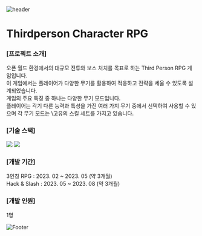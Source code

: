 ![header](https://capsule-render.vercel.app/api?type=waving&color=auto&height=200&section=header&text=LeeMinHak_Portfolio&fontSize=60)

# Thirdperson Character RPG

### [프로젝트 소개]
오픈 월드 환경에서의 대규모 전투와 보스 처치를 목표로 하는 Third Person RPG 게임입니다. \
이 게임에서는 플레이어가 다양한 무기를 활용하여 적응하고 전략을 세울 수 있도록 설계되었습니다.\
게임의 주요 특징 중 하나는 다양한 무기 모드입니다.\
플레이어는 각기 다른 능력과 특성을 가진 여러 가지 무기 중에서 선택하여 사용할 수 있으며 각 무기 모드는
\고유의 스킬 세트를 가지고 있습니다.

### [기술 스택]
<img src="https://img.shields.io/badge/Unreal Engine-000000?style=flat-square&logo=Unreal Engine&logoColor=white"/>  <img src="https://img.shields.io/badge/C++-00599C?style=flat-square&logo=C++&logoColor=white"/>

### [개발 기간]
3인칭 RPG     :   2023. 02 ~ 2023. 05 (약 3개월)\
Hack & Slash  :   2023. 05 ~ 2023. 08 (약 3개월)

### [개발 인원]
1명

![Footer](https://capsule-render.vercel.app/api?type=waving&color=auto&height=200&section=footer)
